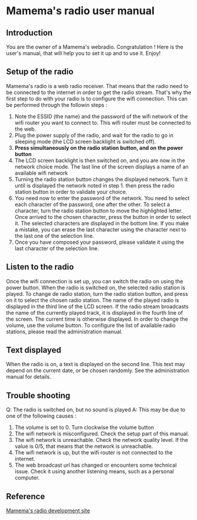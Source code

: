 ﻿
# Mamema's radio user manual
## Introduction
You are the owner of a Mamema's webradio. Congratulation !
Here is the user's manual, that will help you to set it up and to use it.
Enjoy!
## Setup of the radio
Mamema's radio is a web radio receiver. That means that the radio need to be connected to the internet in order to get the radio stream.
That's why the first step to do with your radio is to configure the wifi connection. 
This can be performed through the followin steps :
1. Note the ESSID (the name) and the password of the wifi network of the wifi router you want to connect to. This wifi router must be connected to the web.
2. Plug the power supply of the radio, and wait for the radio to go in sleeping mode (the LCD screen backlight is switched off).
3. **Press simultaneously on the radio station button, and on the power button**
4. The LCD screen backlight is then switched on, and you are now in the network choice mode. The last line of the screen displays a name of an available wifi network
5. Turning the radio station button changes the displayed network. Turn it until is displayed the network noted in step 1. then press the radio station button in order to validate your choice.
6. You need now to enter the password of the network. You need to select each character of the password, one after the other. To select a character, turn the radio station button to move the highlighted letter. Once arrived to the chosen character, press the button in order to select it. The selected characters are displayed in the bottom line. If you make a mistake, you can erase the last character using the character next to the last one of the selection line.
7. Once you have composed your password, please validate it using the last character of the selection line.

## Listen to the radio
Once the wifi connection is set up, you can switch the radio on using the power button.
When the radio is switched on, the selected radio station is played. 
To change de radio station, turn the radio station button, and press on it to select the chosen radio station.
The name of the played radio is displayed in the third line of the LCD screen. If the radio stream broadcasts the name of the currently played track, it is displayed in the fourth line of the screen. The current time is otherwise displayed.
In order to change the volume, use the volume button.
To configure the list of available radio stations, please read the administration manual.
## Text displayed
When the radio is on, a text is displayed on the second line. This text may depend on the current date, or be chosen randomly. See the administration manual for details.
## Trouble shooting
Q: The radio is switched on, but no sound is played
A: This may be due to one of the following causes :
1. The volume is set to 0. Turn clockwise the volume button
2. The wifi network is misconfigured. Check the setup part of this manual.
3. The wifi network is unreachable. Check the network quality level. If the value is 0/5, that means that the network is unreachable.
4. The wifi network is up, but the wifi router is not connected to the internet. 
5. The web broadcast url has changed or encounters some technical issue. Check it using another listening means, such as a personal computer.
## Reference
[Mamema's radio development site](https://github.com/sebastienroy/mamemasradio)

